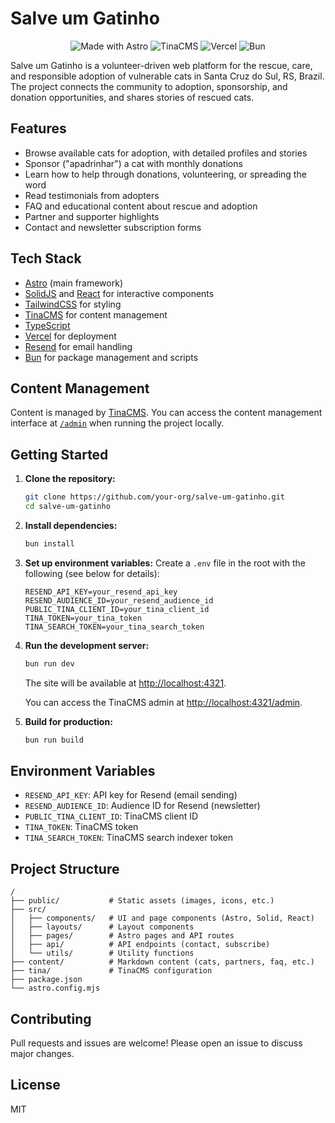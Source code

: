 # Salve um Gatinho

<div align="center">
  <img src="https://img.shields.io/badge/Made%20with-Astro-FF5D01?style=for-the-badge&logo=astro&logoColor=white" alt="Made with Astro"/>
  <img src="https://img.shields.io/badge/Content-TinaCMS-00A3E0?style=for-the-badge&logo=tina&logoColor=white" alt="TinaCMS"/>
  <img src="https://img.shields.io/badge/Deployed%20on-Vercel-000000?style=for-the-badge&logo=vercel&logoColor=white" alt="Vercel"/>
  <img src="https://img.shields.io/badge/Package%20Manager-Bun-000000?style=for-the-badge&logo=bun&logoColor=white" alt="Bun"/>
</div>

Salve um Gatinho is a volunteer-driven web platform for the rescue, care, and responsible adoption of vulnerable cats in Santa Cruz do Sul, RS, Brazil. The project connects the community to adoption, sponsorship, and donation opportunities, and shares stories of rescued cats.

## Features

- Browse available cats for adoption, with detailed profiles and stories
- Sponsor ("apadrinhar") a cat with monthly donations
- Learn how to help through donations, volunteering, or spreading the word
- Read testimonials from adopters
- FAQ and educational content about rescue and adoption
- Partner and supporter highlights
- Contact and newsletter subscription forms

## Tech Stack

- [Astro](https://astro.build/) (main framework)
- [SolidJS](https://www.solidjs.com/) and [React](https://react.dev/) for interactive components
- [TailwindCSS](https://tailwindcss.com/) for styling
- [TinaCMS](https://tina.io/) for content management
- [TypeScript](https://www.typescriptlang.org/)
- [Vercel](https://vercel.com/) for deployment
- [Resend](https://resend.com/) for email handling
- [Bun](https://bun.sh/) for package management and scripts

## Content Management

Content is managed by [TinaCMS](https://tina.io/). You can access the content management interface at [`/admin`](http://localhost:4321/admin) when running the project locally.

## Getting Started

1. **Clone the repository:**
   ```sh
   git clone https://github.com/your-org/salve-um-gatinho.git
   cd salve-um-gatinho
   ```
2. **Install dependencies:**
   ```sh
   bun install
   ```
3. **Set up environment variables:**
   Create a `.env` file in the root with the following (see below for details):
   ```env
   RESEND_API_KEY=your_resend_api_key
   RESEND_AUDIENCE_ID=your_resend_audience_id
   PUBLIC_TINA_CLIENT_ID=your_tina_client_id
   TINA_TOKEN=your_tina_token
   TINA_SEARCH_TOKEN=your_tina_search_token
   ```
4. **Run the development server:**

   ```sh
   bun run dev
   ```

   The site will be available at [http://localhost:4321](http://localhost:4321).

   You can access the TinaCMS admin at [http://localhost:4321/admin](http://localhost:4321/admin).

5. **Build for production:**
   ```sh
   bun run build
   ```

## Environment Variables

- `RESEND_API_KEY`: API key for Resend (email sending)
- `RESEND_AUDIENCE_ID`: Audience ID for Resend (newsletter)
- `PUBLIC_TINA_CLIENT_ID`: TinaCMS client ID
- `TINA_TOKEN`: TinaCMS token
- `TINA_SEARCH_TOKEN`: TinaCMS search indexer token

## Project Structure

```
/
├── public/           # Static assets (images, icons, etc.)
├── src/
│   ├── components/   # UI and page components (Astro, Solid, React)
│   ├── layouts/      # Layout components
│   ├── pages/        # Astro pages and API routes
│   ├── api/          # API endpoints (contact, subscribe)
│   └── utils/        # Utility functions
├── content/          # Markdown content (cats, partners, faq, etc.)
├── tina/             # TinaCMS configuration
├── package.json
└── astro.config.mjs
```

## Contributing

Pull requests and issues are welcome! Please open an issue to discuss major changes.

## License

MIT
